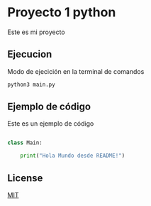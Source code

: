 # Proyecto 1 python

Este es mi proyecto

## Ejecucion

Modo de ejecición en la terminal de comandos

```bash
python3 main.py
```

## Ejemplo de código
Este es un ejemplo de código

```python

class Main:

    print("Hola Mundo desde README!")

```

## License
[MIT](https://choosealicense.com/licenses/mit/)